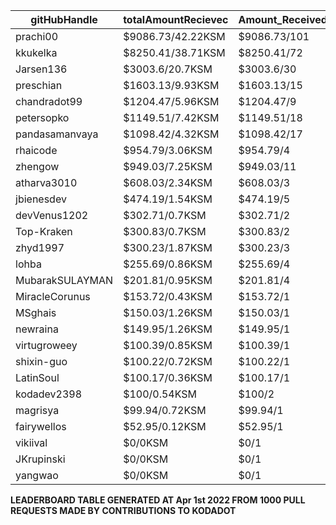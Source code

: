 | gitHubHandle   | totalAmountRecievec | Amount_Received_to_Merged_PRs | Num_Of_Open_PRs | Merged_PRs | Closed_PRs | Lines_Added_to_Lines_Removed | Total_Commits_Merged | Last_Transaction_Link  |
|-----------------|-----------------------|-------------------------------|-----------------|------------|------------|------------------------------|----------------------|------------------------------------------------------------------------------------------------------------------------------------|  
| prachi00  | $9086.73/42.22KSM  | $9086.73/101       | 110              | 101         | 9          | 2793/3250                  | 516                  | [Link to last transaction](https://kusama.subscan.io/extrinsic/0x8220eacad05f9d04b1f1b3d3daf1e752d021ec93dc5e1a85f580eca64401a8db) |
| kkukelka  | $8250.41/38.71KSM  | $8250.41/72       | 74              | 72         | 2          | 6911/3253                  | 291                  | [Link to last transaction](https://kusama.subscan.io/extrinsic/0x9703cb6682700b1c997cb40d0c9da3fb564b5bd87cca95de51b7dbdf8f2d641b) |
| Jarsen136  | $3003.6/20.7KSM  | $3003.6/30       | 32              | 30         | 2          | 966/1442                  | 95                  | [Link to last transaction](https://kusama.subscan.io/extrinsic/0x59c3dfd5c70cbae3de2cc4e5b3117686fc2c9ef01903963fd3fc2835ea2c09d4) |
| preschian  | $1603.13/9.93KSM  | $1603.13/15       | 16              | 15         | 1          | 17586/18608                  | 121                  | [Link to last transaction](https://kusama.subscan.io/extrinsic/0xc345ec04d4c6449cd86d05f2521c84cea42663453f49a2ef98557b93f7c13dba) |
| chandradot99  | $1204.47/5.96KSM  | $1204.47/9       | 9              | 9         | 0          | 900/146                  | 43                  | [Link to last transaction](https://kusama.subscan.io/extrinsic/0xa60c8eda47807651d47079645ac2a23241e38ec6f5f434b229eebbcdd1fa4c10) |
| petersopko  | $1149.51/7.42KSM  | $1149.51/18       | 20              | 18         | 2          | 412/136                  | 58                  | [Link to last transaction](https://kusama.subscan.io/extrinsic/0x1a84faa9277ae1a95323220b48a9c41c2ec2de5a548cf310c7a5cbbd5fa420fd) |
| pandasamanvaya  | $1098.42/4.32KSM  | $1098.42/17       | 18              | 17         | 1          | 1560/455                  | 68                  | [Link to last transaction](https://kusama.subscan.io/extrinsic/0xa2b431d8f528ad863174d5378f89fd90016c872a227f06b4d1714c652c3a18d9) |
| rhaicode  | $954.79/3.06KSM  | $954.79/4       | 7              | 4         | 3          | 1001/667                  | 32                  | [Link to last transaction](https://kusama.subscan.io/extrinsic/0xdf0621c718394966b2bf3df5dcf74b988c62e9aa01e13a1ea3014e1ad9b92889) |
| zhengow  | $949.03/7.25KSM  | $949.03/11       | 11              | 11         | 0          | 548/227                  | 54                  | [Link to last transaction](https://kusama.subscan.io/extrinsic/0x0221e0e2fa136caa37150856b07e60eb60f2044efbaa3ada23e1a0a268db1015) |
| atharva3010  | $608.03/2.34KSM  | $608.03/3       | 4              | 3         | 1          | 50/87                  | 12                  | [Link to last transaction](https://kusama.subscan.io/extrinsic/0x3642ecc104efef83d1cf81d87110cd3c31fe35d0ba72ce9bed13dc2c01a70cfc) |
| jbienesdev  | $474.19/1.54KSM  | $474.19/5       | 5              | 5         | 0          | 409/49                  | 9                  | [Link to last transaction](https://kusama.subscan.io/extrinsic/0x0563971bd8839e5e25dc53572e17b8367dda373f2441d3e04613c74099d3751e) |
| devVenus1202  | $302.71/0.7KSM  | $302.71/2       | 3              | 2         | 1          | 305/28                  | 95                  | [Link to last transaction](https://kusama.subscan.io/extrinsic/0xd2cb95fd62f98cde83f1ce47dab3fa7636b111116a193f6185d26b7c376f7f4f) |
| Top-Kraken  | $300.83/0.7KSM  | $300.83/2       | 4              | 2         | 2          | 579/4                  | 26                  | [Link to last transaction](https://kusama.subscan.io/extrinsic/0xe4e984cf692f06a76319756e0e6a9589c0bfaa8420868e42118991d60650e19b) |
| zhyd1997  | $300.23/1.87KSM  | $300.23/3       | 5              | 3         | 2          | 90/33                  | 16                  | [Link to last transaction](https://kusama.subscan.io/extrinsic/0x0b08a489e2124ccad0234854cfb213fcd28333fffa35baad53bccc63aefb5f84) |
| lohba  | $255.69/0.86KSM  | $255.69/4       | 4              | 4         | 0          | 51/17                  | 21                  | [Link to last transaction](https://kusama.subscan.io/extrinsic/0x00915c8de0bdc4a8b91dab001bf9b3c538e397d80139e88fdebd1f177c6eaae0) |
| MubarakSULAYMAN  | $201.81/0.95KSM  | $201.81/4       | 5              | 4         | 1          | 61/11                  | 261                  | [Link to last transaction](https://kusama.subscan.io/extrinsic/0x0162abe9a26b4733f9d4dbc306d137f1ece23a8ab361a550c019159efae225cb) |
| MiracleCorunus  | $153.72/0.43KSM  | $153.72/1       | 5              | 1         | 4          | 315/131                  | 192                  | [Link to last transaction](https://kusama.subscan.io/extrinsic/10176854-4) |
| MSghais  | $150.03/1.26KSM  | $150.03/1       | 2              | 1         | 1          | 80/1                  | 12                  | [Link to last transaction](https://kusama.subscan.io/extrinsic/0x4e7b6cdfb2ab29a4e03a2740ebcf24f3363cbf32d1121efc82de7120249d48b3) |
| newraina  | $149.95/1.26KSM  | $149.95/1       | 1              | 1         | 0          | 61/5                  | 7                  | [Link to last transaction](https://kusama.subscan.io/extrinsic/0x21bbca43605aa8eacd0e901e09063a8a1613a23d68e6c6b4b792569c850c582c) |
| virtugroweey  | $100.39/0.85KSM  | $100.39/1       | 1              | 1         | 0          | 552/96                  | 2                  | [Link to last transaction](https://kusama.subscan.io/extrinsic/0xc62df416cfc829e216bc05902599ae7d4bd893a1ec14588fcddcabf4e98142d8) |
| shixin-guo  | $100.22/0.72KSM  | $100.22/1       | 1              | 1         | 0          | 1/1                  | 1                  | [Link to last transaction](https://kusama.subscan.io/extrinsic/0xe07fc97e53b52f88e5944e19d6e0aad19108f69747b378e1d31a4c7fc8ada238) |
| LatinSoul  | $100.17/0.36KSM  | $100.17/1       | 3              | 1         | 2          | 32/32                  | 7                  | [Link to last transaction](https://kusama.subscan.io/extrinsic/0x14101d25cb4ddc73159dfadabba18c6e3f98fa369dfce47cefde7699d964a538) |
| kodadev2398  | $100/0.54KSM  | $100/2       | 2              | 2         | 0          | 2/0                  | 2                  | [Link to last transaction](https://kusama.subscan.io/extrinsic/0x8220eacad05f9d04b1f1b3d3daf1e752d021ec93dc5e1a85f580eca64401a8db) |
| magrisya  | $99.94/0.72KSM  | $99.94/1       | 2              | 1         | 1          | 639/0                  | 8                  | [Link to last transaction](https://kusama.subscan.io/extrinsic/0x9d2eeb9bd4f32b95bdefb9bff7f84025eb46473f3844c6107cb02613d85570a5) |
| fairywellos  | $52.95/0.12KSM  | $52.95/1       | 2              | 1         | 1          | 22/3                  | 9                  | [Link to last transaction](https://kusama.subscan.io/extrinsic/0x9b8c61de44f59da4d0ba0ffda3b732470435bc9042604fe3c2f04a3df2585542) |
| vikiival  | $0/0KSM  | $0/1       | 1              | 1         | 0          | 85/22                  | 4                  | [Link to last transaction]() |
| JKrupinski  | $0/0KSM  | $0/1       | 1              | 1         | 0          | 92/32                  | 7                  | [Link to last transaction]() |
| yangwao  | $0/0KSM  | $0/1       | 1              | 1         | 0          | 1/1                  | 1                  | [Link to last transaction]() |

 
 **LEADERBOARD TABLE GENERATED AT Apr 1st 2022 FROM 1000 PULL REQUESTS MADE BY CONTRIBUTIONS TO KODADOT**